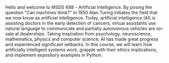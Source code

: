 Hello and welcome to MSDS 688 – Artificial Intelligence.  By posing the question "Can machines think?" in 1950 Alan Turing initiates the field that we now know as artificial intelligence.  Today, artificial intelligence (AI) is assisting doctors in the early detection of cancers, virtual assistants use natural language to communicate and partially autonomous vehicles are on-sale at dealerships.  Taking inspiration from psychology, neuroscience, mathematics, physics and computer science; AI has made great progress and experienced significant setbacks.  In this course, we will learn how artificially intelligent systems work, grapple with their ethics implications, and implement expository examples in Python.
